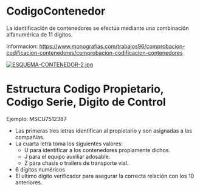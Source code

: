 # CodigoContenedor
La identificación de contenedores se efectúa mediante una combinación alfanumérica de 11 dígitos.

Informacion: https://www.monografias.com/trabajos96/comprobacion-codificacion-contenedores/comprobacion-codificacion-contenedores

[![ESQUEMA-CONTENEDOR-2.jpg](https://i.postimg.cc/mkWr4kxR/ESQUEMA-CONTENEDOR-2.jpg)](https://postimg.cc/0MZvd82H)

# Estructura Codigo Propietario, Codigo Serie, Digito de Control
Ejemplo: MSCU7512387
- Las primeras tres letras identifican al propietario y son asignadas a las compañías.
-  La cuarta letra toma los siguientes valores:
    - U para identificar a los contenedores propiamente dichos.
    - J para el equipo auxiliar adosable.
    - Z para chasis o trailers de transporte vial.
- 6 dígitos numéricos 
- El ultimo dígito verificador para asegurar la correcta relación con los 10 anteriores.
